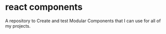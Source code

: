 # react components
 A repository to Create and test Modular Components that I can use for all of my projects.
